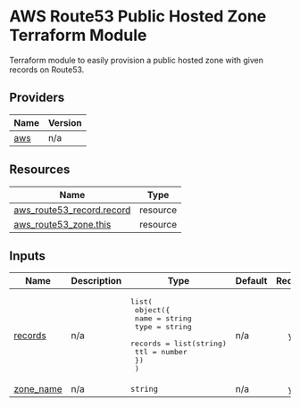 # AWS Route53 Public Hosted Zone Terraform Module

Terraform module to easily provision a public hosted zone with given records on Route53.

<!-- BEGIN_TF_DOCS -->


## Providers

| Name | Version |
|------|---------|
| <a name="provider_aws"></a> [aws](#provider\_aws) | n/a |

## Resources

| Name | Type |
|------|------|
| [aws_route53_record.record](https://registry.terraform.io/providers/hashicorp/aws/latest/docs/resources/route53_record) | resource |
| [aws_route53_zone.this](https://registry.terraform.io/providers/hashicorp/aws/latest/docs/resources/route53_zone) | resource |

## Inputs

| Name | Description | Type | Default | Required |
|------|-------------|------|---------|:--------:|
| <a name="input_records"></a> [records](#input\_records) | n/a | <pre>list(<br>    object({<br>      name    = string<br>      type    = string<br>      records = list(string)<br>      ttl     = number<br>    })<br>  )</pre> | n/a | yes |
| <a name="input_zone_name"></a> [zone\_name](#input\_zone\_name) | n/a | `string` | n/a | yes |
<!-- END_TF_DOCS -->
